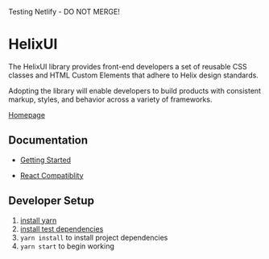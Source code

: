 Testing Netlify - DO NOT MERGE!

# HelixUI
The HelixUI library provides front-end developers a set of reusable CSS classes and HTML Custom Elements that adhere to Helix design standards.

Adopting the library will enable developers to build products with consistent
markup, styles, and behavior across a variety of frameworks.

[Homepage](https://helixdesignsystem.github.io/helix-ui/)

## Documentation
 * [Getting Started](https://helixdesignsystem.github.io/helix-ui/guides/getting-started/)

 * [React Compatiblity](https://helixdesignsystem.github.io/helix-ui/guides/react-compatibility/)

## Developer Setup

1. [install yarn](https://yarnpkg.com/en/docs/install)
2. [install test dependencies](https://github.com/helixdesignsystem/helix-ui/wiki/Testing#system-requirements)
3. `yarn install` to install project dependencies
4. `yarn start` to begin working
